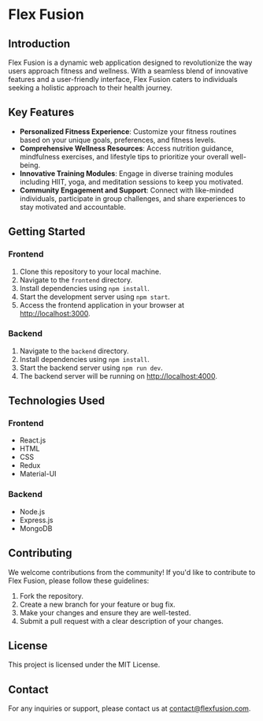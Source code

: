 # Flex Fusion

## Introduction

Flex Fusion is a dynamic web application designed to revolutionize the way users approach fitness and wellness. With a seamless blend of innovative features and a user-friendly interface, Flex Fusion caters to individuals seeking a holistic approach to their health journey.

## Key Features

- **Personalized Fitness Experience**: Customize your fitness routines based on your unique goals, preferences, and fitness levels.
- **Comprehensive Wellness Resources**: Access nutrition guidance, mindfulness exercises, and lifestyle tips to prioritize your overall well-being.
- **Innovative Training Modules**: Engage in diverse training modules including HIIT, yoga, and meditation sessions to keep you motivated.
- **Community Engagement and Support**: Connect with like-minded individuals, participate in group challenges, and share experiences to stay motivated and accountable.

## Getting Started

### Frontend

1. Clone this repository to your local machine.
2. Navigate to the `frontend` directory.
3. Install dependencies using `npm install`.
4. Start the development server using `npm start`.
5. Access the frontend application in your browser at [http://localhost:3000](http://localhost:3000).

### Backend

1. Navigate to the `backend` directory.
2. Install dependencies using `npm install`.
3. Start the backend server using `npm run dev`.
4. The backend server will be running on [http://localhost:4000](http://localhost:4000).

## Technologies Used

### Frontend

- React.js
- HTML
- CSS
- Redux
- Material-UI

### Backend

- Node.js
- Express.js
- MongoDB

## Contributing

We welcome contributions from the community! If you'd like to contribute to Flex Fusion, please follow these guidelines:

1. Fork the repository.
2. Create a new branch for your feature or bug fix.
3. Make your changes and ensure they are well-tested.
4. Submit a pull request with a clear description of your changes.

## License

This project is licensed under the MIT License.

## Contact

For any inquiries or support, please contact us at [contact@flexfusion.com](mailto:contact@flexfusion.com).
